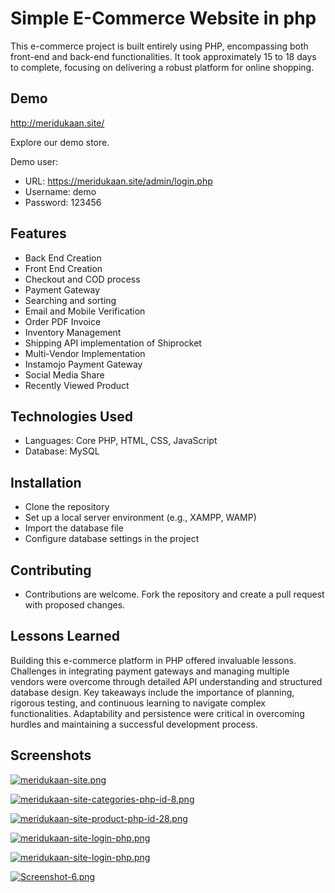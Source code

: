 
# Simple E-Commerce Website in php

This e-commerce project is built entirely using PHP, encompassing both front-end and back-end functionalities. It took approximately 15 to 18 days to complete, focusing on delivering a robust platform for online shopping.




## Demo

http://meridukaan.site/

Explore our demo store.

Demo user:
- URL: https://meridukaan.site/admin/login.php
- Username: demo
- Password: 123456
## Features

- Back End Creation
- Front End Creation
- Checkout and COD process
- Payment Gateway
- Searching and sorting
- Email and Mobile Verification
- Order PDF Invoice
- Inventory Management
- Shipping API implementation of Shiprocket
- Multi-Vendor Implementation
- Instamojo Payment Gateway
- Social Media Share
- Recently Viewed Product

## Technologies Used

- Languages: Core PHP, HTML, CSS, JavaScript
- Database: MySQL





## Installation

- Clone the repository
- Set up a local server environment (e.g., XAMPP, WAMP)
- Import the database file
- Configure database settings in the project
## Contributing

- Contributions are welcome. Fork the repository and create a pull request with proposed changes.
## Lessons Learned

Building this e-commerce platform in PHP offered invaluable lessons. Challenges in integrating payment gateways and managing multiple vendors were overcome through detailed API understanding and structured database design. Key takeaways include the importance of planning, rigorous testing, and continuous learning to navigate complex functionalities. Adaptability and persistence were critical in overcoming hurdles and maintaining a successful development process.


## Screenshots

[![meridukaan-site.png](https://i.postimg.cc/mrGrW8XG/meridukaan-site.png)](https://postimg.cc/bZ3PQHf6)

[![meridukaan-site-categories-php-id-8.png](https://i.postimg.cc/fyjbLXJr/meridukaan-site-categories-php-id-8.png)](https://postimg.cc/MfHw3n07)

[![meridukaan-site-product-php-id-28.png](https://i.postimg.cc/JzH958Q1/meridukaan-site-product-php-id-28.png)](https://postimg.cc/SnqTmw55)

[![meridukaan-site-login-php.png](https://i.postimg.cc/prgB2w5Z/meridukaan-site-login-php.png)](https://postimg.cc/K3DTfsNk)

[![meridukaan-site-login-php.png](https://i.postimg.cc/prgB2w5Z/meridukaan-site-login-php.png)](https://postimg.cc/K3DTfsNk)

[![Screenshot-6.png](https://i.postimg.cc/HLp8xPQ9/Screenshot-6.png)](https://postimg.cc/RWDZpdpW)

